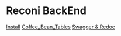 # Reconi BackEnd

[Install](./docs/Install.md)
[Coffee_Bean_Tables](./docs/Coffee_Bean_Tables.md)
[Swagger & Redoc](./docs/Swagger&Redoc.md)
